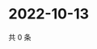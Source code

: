 # 2022-10-13

共 0 条

<!-- BEGIN WEIBO -->
<!-- 最后更新时间 Thu Oct 13 2022 12:15:11 GMT+0800 (China Standard Time) -->

<!-- END WEIBO -->
